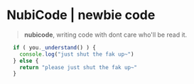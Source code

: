 # NubiCode | newbie code
> **nubicode**, writing code with dont care who'll be read it. 
```js
  if ( you._understand() ) {
    console.log("just shut the fak up~")
  } else {
    return "please just shut the fak up~"
  }
```

